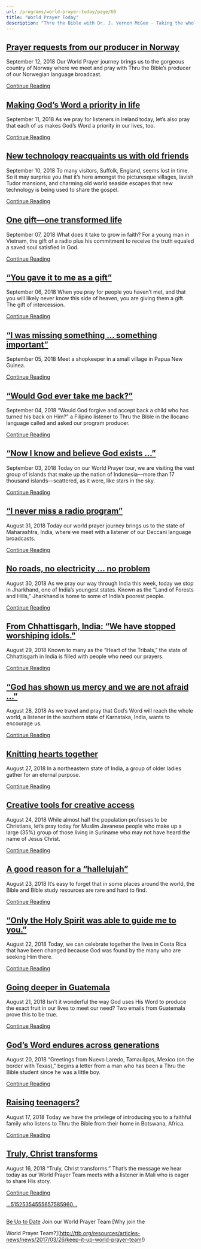 ```yaml
---
url: /programs/world-prayer-today/page/60
title: "World Prayer Today"
description: "Thru the Bible with Dr. J. Vernon McGee - Taking the whole Word to the whole world"
---
```







## [Prayer requests from our producer in Norway](../world-prayer-today/2018/09/12/prayer-requests-from-our-producer-in-norway)


September 12, 2018
Our World Prayer journey brings us to the gorgeous country of Norway where we meet and pray with Thru the Bible’s producer of our Norwegian language broadcast.


[Continue Reading](../world-prayer-today/2018/09/12/prayer-requests-from-our-producer-in-norway)




## [Making God’s Word a priority in life](../world-prayer-today/2018/09/11/making-god-s-word-a-priority-in-life)


September 11, 2018
As we pray for listeners in Ireland today, let’s also pray that each of us makes God’s Word a priority in our lives, too.


[Continue Reading](../world-prayer-today/2018/09/11/making-god-s-word-a-priority-in-life)




## [New technology reacquaints us with old friends](../world-prayer-today/2018/09/10/new-technology-reacquaints-us-with-old-friends)


September 10, 2018
To many visitors, Suffolk, England, seems lost in time. So it may surprise you that it’s here amongst the picturesque villages, lavish Tudor mansions, and charming old world seaside escapes that new technology is being used to share the gospel.


[Continue Reading](../world-prayer-today/2018/09/10/new-technology-reacquaints-us-with-old-friends)




## [One gift—one transformed life](../world-prayer-today/2018/09/07/one-gift-one-transformed-life)


September 07, 2018
What does it take to grow in faith? For a young man in Vietnam, the gift of a radio plus his commitment to receive the truth equaled a saved soul satisfied in God. 


[Continue Reading](../world-prayer-today/2018/09/07/one-gift-one-transformed-life)




## [“You gave it to me as a gift”](../world-prayer-today/2018/09/06/you-gave-it-to-me-as-a-gift)


September 06, 2018
When you pray for people you haven’t met, and that you will likely never know this side of heaven, you are giving them a gift. The gift of intercession. 


[Continue Reading](../world-prayer-today/2018/09/06/you-gave-it-to-me-as-a-gift)




## [“I was missing something … something important”](../world-prayer-today/2018/09/05/i-was-missing-something-something-important)


September 05, 2018
Meet a shopkeeper in a small village in Papua New Guinea. 


[Continue Reading](../world-prayer-today/2018/09/05/i-was-missing-something-something-important)




## [“Would God ever take me back?”](../world-prayer-today/2018/09/04/would-god-ever-take-me-back)


September 04, 2018
“Would God forgive and accept back a child who has turned his back on Him?” a Filipino listener to Thru the Bible in the Ilocano language called and asked our program producer. 


[Continue Reading](../world-prayer-today/2018/09/04/would-god-ever-take-me-back)




## [“Now I know and believe God exists …”](../world-prayer-today/2018/09/03/now-i-know-and-believe-god-exists)


September 03, 2018
Today on our World Prayer tour, we are visiting the vast group of islands that make up the nation of Indonesia—more than 17 thousand islands—scattered, as it were, like stars in the sky.


[Continue Reading](../world-prayer-today/2018/09/03/now-i-know-and-believe-god-exists)




## [“I never miss a radio program”](../world-prayer-today/2018/08/31/i-never-miss-a-radio-program)


August 31, 2018
Today our world prayer journey brings us to the state of Maharashtra, India, where we meet with a listener of our Deccani language broadcasts. 


[Continue Reading](../world-prayer-today/2018/08/31/i-never-miss-a-radio-program)




## [No roads, no electricity … no problem](../world-prayer-today/2018/08/30/no-roads-no-electricity-no-problem)


August 30, 2018
As we pray our way through India this week, today we stop in Jharkhand, one of India’s youngest states. Known as the “Land of Forests and Hills,” Jharkhand is home to some of India’s poorest people. 


[Continue Reading](../world-prayer-today/2018/08/30/no-roads-no-electricity-no-problem)




## [From Chhattisgarh, India: “We have stopped worshiping idols.”](../world-prayer-today/2018/08/29/from-chhattisgarh-india-we-have-stopped-worshiping-idols-)


August 29, 2018
Known to many as the “Heart of the Tribals,” the state of Chhattisgarh in India is filled with people who need our prayers. 


[Continue Reading](../world-prayer-today/2018/08/29/from-chhattisgarh-india-we-have-stopped-worshiping-idols-)




## [“God has shown us mercy and we are not afraid …”](../world-prayer-today/2018/08/28/god-has-shown-us-mercy-and-we-are-not-afraid)


August 28, 2018
As we travel and pray that God’s Word will reach the whole world, a listener in the southern state of Karnataka, India, wants to encourage us.


[Continue Reading](../world-prayer-today/2018/08/28/god-has-shown-us-mercy-and-we-are-not-afraid)




## [Knitting hearts together](../world-prayer-today/2018/08/27/knitting-hearts-together)


August 27, 2018
In a northeastern state of India, a group of older ladies gather for an eternal purpose. 


[Continue Reading](../world-prayer-today/2018/08/27/knitting-hearts-together)




## [Creative tools for creative access](../world-prayer-today/2018/08/24/creative-tools-for-creative-access)


August 24, 2018
While almost half the population professes to be Christians, let’s pray today for Muslim Javanese people who make up a large (35%) group of those living in Suriname who may not have heard the name of Jesus Christ. 


[Continue Reading](../world-prayer-today/2018/08/24/creative-tools-for-creative-access)




## [A good reason for a “hallelujah”](../world-prayer-today/2018/08/23/a-good-reason-for-a-hallelujah)


August 23, 2018
It’s easy to forget that in some places around the world, the Bible and Bible study resources are rare and hard to find. 


[Continue Reading](../world-prayer-today/2018/08/23/a-good-reason-for-a-hallelujah)




## [“Only the Holy Spirit was able to guide me to you.”](../world-prayer-today/2018/08/22/only-the-holy-spirit-was-able-to-guide-me-to-you-)


August 22, 2018
Today, we can celebrate together the lives in Costa Rica that have been changed because God was found by the many who are seeking Him there.


[Continue Reading](../world-prayer-today/2018/08/22/only-the-holy-spirit-was-able-to-guide-me-to-you-)




## [Going deeper in Guatemala](../world-prayer-today/2018/08/21/going-deeper-in-guatemala)


August 21, 2018
Isn’t it wonderful the way God uses His Word to produce the exact fruit in our lives to meet our need? Two emails from Guatemala prove this to be true.


[Continue Reading](../world-prayer-today/2018/08/21/going-deeper-in-guatemala)




## [God’s Word endures across generations](../world-prayer-today/2018/08/20/god-s-word-endures-across-generations)


August 20, 2018
“Greetings from Nuevo Laredo, Tamaulipas, Mexico (on the border with Texas),” begins a letter from a man who has been a Thru the Bible student since he was a little boy. 


[Continue Reading](../world-prayer-today/2018/08/20/god-s-word-endures-across-generations)




## [Raising teenagers?](../world-prayer-today/2018/08/17/raising-teenagers)


August 17, 2018
Today we have the privilege of introducing you to a faithful family who listens to Thru the Bible from their home in Botswana, Africa.


[Continue Reading](../world-prayer-today/2018/08/17/raising-teenagers)




## [Truly, Christ transforms](../world-prayer-today/2018/08/16/truly-christ-transforms)


August 16, 2018
“Truly, Christ transforms.” That’s the message we hear today as our World Prayer Team meets with a listener in Mali who is eager to share His story.


[Continue Reading](../world-prayer-today/2018/08/16/truly-christ-transforms)





[...](https://ttb.org/programs/world-prayer-today/page/50)[51](https://ttb.org/programs/world-prayer-today/page/51)[52](https://ttb.org/programs/world-prayer-today/page/52)[53](https://ttb.org/programs/world-prayer-today/page/53)[54](https://ttb.org/programs/world-prayer-today/page/54)[55](https://ttb.org/programs/world-prayer-today/page/55)[56](https://ttb.org/programs/world-prayer-today/page/56)[57](https://ttb.org/programs/world-prayer-today/page/57)[58](https://ttb.org/programs/world-prayer-today/page/58)[59](https://ttb.org/programs/world-prayer-today/page/59)[60](https://ttb.org/programs/world-prayer-today/page/60)[...](https://ttb.org/programs/world-prayer-today/page/61)





## 




[Be Up to Date](http://feeds.feedburner.com/WorldPrayerToday "World Prayer Today RSS Feed")
Join our World Prayer Team
[Why join the  

World Prayer Team?](http://ttb.org/resources/articles-news/news/2017/03/26/keep-it-up-world-prayer-team!)




